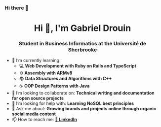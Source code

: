 ### Hi there 👋

<h1 align="center">Hi 👋, I'm Gabriel Drouin</h1>
<h3 align="center">Student in Business Informatics at the Université de Sherbrooke</h3>

<ul class="roman">
 <!--<li>🔭 I’m currently working on: ...</li>-->
 <!--<li>🎥 I’m currently building ...</li>-->
 <!--<li>😄 Pronouns ...</li>-->
 <!--<li>⚡ Fun fact ...</li>-->
 <li>🌱 I’m currently learning:
 <ul class="square">
  <li>💻 <b>Web Development with Ruby on Rails and TypeScript</b></li>
  <li>⚙️ <b>Assembly with ARMv8</b></li>
  <li>📚 <b>Data Structures and Algorithms with C++</b></li>
  <li>☕️ <b>OOP Design Patterns with Java</b></li>
 </ul>
 </li>
 <li>👯 I’m looking to collaborate on: <b>Technical writing and documentation for open source projects</b></li>
 <li>🤔 I’m looking for help with: <b>Learning NoSQL best principles</b></li>
 <li>💬 Ask me about: <b>Growing brands and projects online through organic social media content</b></li>
 <li>📫 How to reach me: <b><a href="https://www.linkedin.com/in/gabrieldrouin/">🔗 LinkedIn</a></b></li>
</ul>
